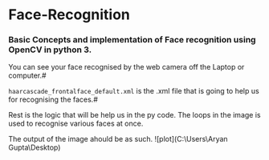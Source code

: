 # Face-Recognition ###
### Basic Concepts and implementation of Face recognition using OpenCV in python 3.

  You can see your face recognised by the web camera off the Laptop or computer.#

 `haarcascade_frontalface_default.xml` is the .xml file that is going to help us for recognising the faces.#
 
 Rest is the logic that will be help us in the py code. 
 The loops in the image is used to recognise various faces at once.

The output of the image ahould be as such.
![plot](C:\Users\Aryan Gupta\Desktop)
